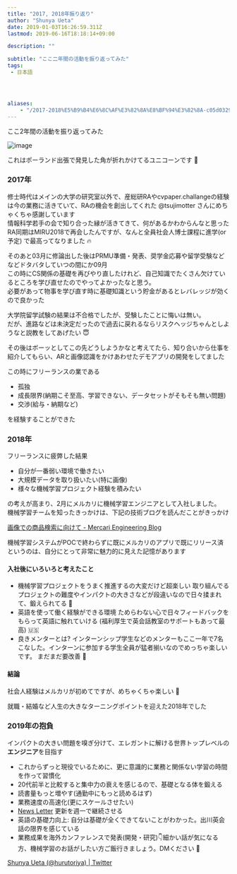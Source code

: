 ```yaml
---
title: "2017, 2018年振り返り"
author: "Shunya Ueta"
date: 2019-01-03T16:26:59.311Z
lastmod: 2019-06-16T18:18:14+09:00

description: ""

subtitle: "ここ二年間の活動を振り返ってみた"
tags:
 - 日本語 




aliases:
    - "/2017-2018%E5%B9%B4%E6%8C%AF%E3%82%8A%E8%BF%94%E3%82%8A-c05d032997e9"
---
```


ここ2年間の活動を振り返ってみた




![image](https://cdn-images-1.medium.com/max/800/0*2cfz59JRKc_lTOsE)

これはポーランド出張で発見した角が折れかけてるユニコーンです 🐴



### 2017年

修士時代はメインの大学の研究室以外で、産総研RAやcvpaper.challangeの経験は今の業務に活きていて、RAの機会を創出してくれた @tsujimotter さんにめちゃくちゃ感謝しています  
情報科学若手の会で知り合った縁が活きてきて、何があるかわからんなと思った  
RA同期はMIRU2018で再会したんですが、なんと全員社会人博士課程に進学(or 予定) で最高ってなりました 🔥

そのあと03月に修論出した後はPRMU準備・発表、奨学金応募や留学受験などなどドタバタしていつの間にか09月  
この時にCS関係の基礎を再びやり直したけれど、自己知識でたくさん欠けているところを学び直せたのでやってよかったなと思う。  
必要があって物事を学び直す時に基礎知識という貯金があるとレバレッジが効くので良かった

大学院留学試験の結果は不合格でしたが、受験したことに悔いは無い。  
だが、進路などは未決定だったので過去に戻れるならリスクヘッジちゃんとしようなと説教をしてあげたい 😇

その後はボーッとしてこの先どうしようかなと考えてたら、知り合いから仕事を紹介してもらい、ARと画像認識をかけあわせたデモアプリの開発をしてました

この時にフリーランスの業である

*   孤独
*   成長限界(納期こそ至高、学習できない、データセットがそもそも無い問題)
*   交渉(給与・納期など)

を経験することができた

### 2018年

フリーランスに疲弊した結果

*   自分が一番弱い環境で働きたい
*   大規模データを取り扱いたい(特に画像)
*   様々な機械学習プロジェクト経験を積みたい

の考えが高まり、2月にメルカリに機械学習エンジニアとして入社しました。  
機械学習チームを知ったきっかけは、下記の技術ブログを読んだことがきっかけ

[画像での商品検索に向けて - Mercari Engineering Blog](https://tech.mercari.com/entry/2017/12/23/100000)


機械学習システムがPOCで終わらずに既にメルカリのアプリで既にリリース済というのは、自分にとって非常に魅力的に見えた記憶があります

#### 入社後にいろいろと考えたこと

*   機械学習プロジェクトをうまく推進するの大変だけど超楽しい
取り組んでるプロジェクトの難度やインパクトの大きさなどが段違いなので日々揉まれて、鍛えられてる 💪
*   英語を使って働く経験ができる環境
ためらわない心で日々フィードバックをもらって英語に触れていける
(福利厚生で英会話教室のサポートもあって最高) 🇺🇸
*   良きメンターとは?
インターンシップ学生などのメンターもここ一年で7名こなした。インターンに参加する学生全員が猛者揃いなのでめっちゃ楽しいです。
まだまだ要改善 👴

#### 結論

社会人経験はメルカリが初めてですが、めちゃくちゃ楽しい 🎉

就職・結婚など人生の大きなターニングポイントを迎えた2018年でした

### 2019年の抱負

インパクトの大きい問題を嗅ぎ分けて、エレガントに解ける世界トップレベルの**エンジニア**を目指す

*   これからずっと現役でいるために、更に意識的に業務と関係ない学習の時間を作って習慣化
*   20代前半と比較すると集中力の衰えを感じるので、基礎となる体を鍛える
*   読書量もっと増やす(通勤中にもっと読めるはず)
*   業務速度の高速化(更にスケールさせたい)
*   [News Letter](https://www.getrevue.co/profile/hurutoriya) 更新を週一で継続させる
*   英語の基礎力向上: 自分は基礎が全くできてないことがわかった。出川英会話の限界を感じている
*   業務成果を海外カンファレンスで発表(開発・研究)👇細かい話が気になる方、機械学習のお話がしたい方ご飯行きましょう。DMください 📣

[Shunya Ueta (@hurutoriya) | Twitter](https://twitter.com/hurutoriya)
